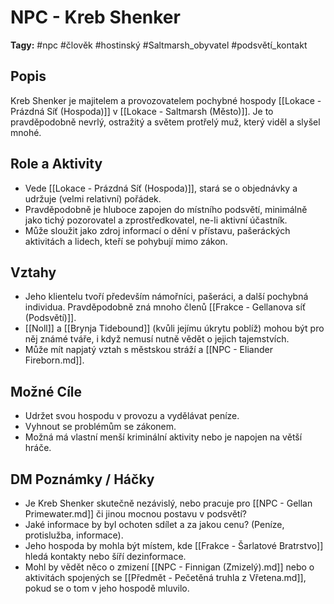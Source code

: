# NPC - Kreb Shenker

**Tagy:** #npc #člověk #hostinský #Saltmarsh_obyvatel #podsvětí_kontakt

## Popis
Kreb Shenker je majitelem a provozovatelem pochybné hospody [[Lokace - Prázdná Síť (Hospoda)]] v [[Lokace - Saltmarsh (Město)]]. Je to pravděpodobně nevrlý, ostražitý a světem protřelý muž, který viděl a slyšel mnohé.

## Role a Aktivity
*   Vede [[Lokace - Prázdná Síť (Hospoda)]], stará se o objednávky a udržuje (velmi relativní) pořádek.
*   Pravděpodobně je hluboce zapojen do místního podsvětí, minimálně jako tichý pozorovatel a zprostředkovatel, ne-li aktivní účastník.
*   Může sloužit jako zdroj informací o dění v přístavu, pašeráckých aktivitách a lidech, kteří se pohybují mimo zákon.

## Vztahy
*   Jeho klientelu tvoří především námořníci, pašeráci, a další pochybná individua. Pravděpodobně zná mnoho členů [[Frakce - Gellanova síť (Podsvětí)]].
*   [[Noll]] a [[Brynja Tidebound]] (kvůli jejímu úkrytu poblíž) mohou být pro něj známé tváře, i když nemusí nutně vědět o jejich tajemstvích.
*   Může mít napjatý vztah s městskou stráží a [[NPC - Eliander Fireborn.md]].

## Možné Cíle
*   Udržet svou hospodu v provozu a vydělávat peníze.
*   Vyhnout se problémům se zákonem.
*   Možná má vlastní menší kriminální aktivity nebo je napojen na větší hráče.

## DM Poznámky / Háčky
*   Je Kreb Shenker skutečně nezávislý, nebo pracuje pro [[NPC - Gellan Primewater.md]] či jinou mocnou postavu v podsvětí?
*   Jaké informace by byl ochoten sdílet a za jakou cenu? (Peníze, protislužba, informace).
*   Jeho hospoda by mohla být místem, kde [[Frakce - Šarlatové Bratrstvo]] hledá kontakty nebo šíří dezinformace.
*   Mohl by vědět něco o zmizení [[NPC - Finnigan (Zmizelý).md]] nebo o aktivitách spojených se [[Předmět - Pečetěná truhla z Vřetena.md]], pokud se o tom v jeho hospodě mluvilo.